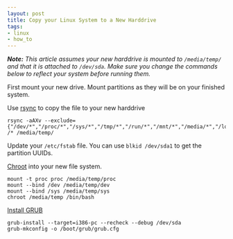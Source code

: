 ```yaml
---
layout: post
title: Copy your Linux System to a New Harddrive
tags:
- linux
- how_to
---
```


_**Note:** This article assumes your new harddrive is mounted to `/media/temp/`
and that it is attached to `/dev/sda`.  Make sure you change the commands below 
to reflect your system before running them._

First mount your new drive.  Mount partitions as they will be on your finished system.

Use [rsync][1] to copy the file to your new harddrive

	rsync -aAXv --exclude={"/dev/*","/proc/*","/sys/*","/tmp/*","/run/*","/mnt/*","/media/*","/lost+found"} /* /media/temp/
	

Update your `/etc/fstab` file.  You can use `blkid /dev/sda1` to get the partition UUIDs. 

	
[Chroot][2] into your new file system.

	mount -t proc proc /media/temp/proc
	mount --bind /dev /media/temp/dev
	mount --bind /sys /media/temp/sys
	chroot /media/temp /bin/bash


[Install GRUB][3]

	grub-install --target=i386-pc --recheck --debug /dev/sda
	grub-mkconfig -o /boot/grub/grub.cfg



[1]: https://wiki.archlinux.org/index.php/full_system_backup_with_rsync "Full system backup with rsync"
[2]: https://wiki.debian.org/chroot "debian chroot"
[3]: https://wiki.archlinux.org/index.php/GRUB#Install_to_disk "GRUB -- Install to disk"
